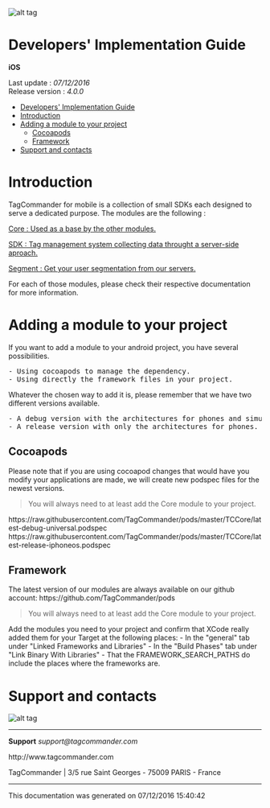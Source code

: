 <html>
<body>
<p><img alt="alt tag" src="https://raw.githubusercontent.com/TagCommander/pods/master/res/logo.jpg"/></p>
<h1 id="developers-implementation-guide">Developers' Implementation Guide</h1>
<p><strong>iOS</strong></p>
<p>Last update : <em>07/12/2016</em><br />
Release version : <em>4.0.0</em></p>
<p><div id="end_first_page" /></p>

<div class="toc">
<ul>
<li><a href="#developers-implementation-guide">Developers' Implementation Guide</a></li>
<li><a href="#introduction">Introduction</a></li>
<li><a href="#adding-a-module-to-your-project">Adding a module to your project</a><ul>
<li><a href="#cocoapods">Cocoapods</a></li>
<li><a href="#framework">Framework</a></li>
</ul>
</li>
<li><a href="#support-and-contacts">Support and contacts</a></li>
</ul>
</div>
<h1 id="introduction">Introduction</h1>
<p>TagCommander for mobile is a collection of small SDKs each designed to serve a dedicated purpose.
The modules are the following :</p>
<p><a href="TCCore/README.md">Core : Used as a base by the other modules.</a></p>
<p><a href="TCSDK/README.md">SDK : Tag management system collecting data throught a server-side aproach.</a></p>
<p><a href="TCSegment/README.md">Segment : Get your user segmentation from our servers.</a></p>
<p>For each of those modules, please check their respective documentation for more information.</p>
<h1 id="adding-a-module-to-your-project">Adding a module to your project</h1>
<p>If you want to add a module to your android project, you have several possibilities.</p>
<div class="codehilite"><pre>- Using cocoapods to manage the dependency.
- Using directly the framework files in your project.
</pre></div>


<p>Whatever the chosen way to add it is, please remember that we have two different versions available.</p>
<div class="codehilite"><pre>- A debug version with the architectures for phones and simulators.
- A release version with only the architectures for phones.
</pre></div>


<h2 id="cocoapods">Cocoapods</h2>
<p>Please note that if you are using cocoapod changes that would have you modify your applications are made, we will create new podspec files for the newest versions.</p>
<div class="warning"></div>

<blockquote>
<p>You will always need to at least add the Core module to your project.</p>
</blockquote>
<p>https://raw.githubusercontent.com/TagCommander/pods/master/TCCore/latest-debug-universal.podspec
https://raw.githubusercontent.com/TagCommander/pods/master/TCCore/latest-release-iphoneos.podspec</p>
<h2 id="framework">Framework</h2>
<p>The latest version of our modules are always available on our github account: https://github.com/TagCommander/pods</p>
<div class="warning"></div>

<blockquote>
<p>You will always need to at least add the Core module to your project.</p>
</blockquote>
<p>Add the modules you need to your project and confirm that XCode really added them for your Target at the following places:
    - In the "general" tab under "Linked Frameworks and Libraries"
    - In the "Build Phases" tab under "Link Binary With Libraries"
    - That the FRAMEWORK_SEARCH_PATHS do include the places where the frameworks are.</p>
<h1 id="support-and-contacts">Support and contacts</h1>
<p><img alt="alt tag" src="https://raw.githubusercontent.com/TagCommander/pods/master/res/logo.jpg"/></p>
<hr />
<p><strong>Support</strong>
<em>support@tagcommander.com</em></p>
<p>http://www.tagcommander.com</p>
<p>TagCommander | 3/5 rue Saint Georges - 75009 PARIS - France</p>
<hr />
<p>This documentation was generated on 07/12/2016 15:40:42</p>
</body>
</html>
